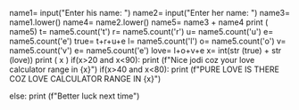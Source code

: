 name1= input("Enter his name: ")
name2= input("Enter her name: ")
name3= name1.lower()
name4= name2.lower()
name5= name3 + name4
print ( name5)
t= name5.count('t')
r= name5.count('r')
u= name5.count('u')
e= name5.count('e')
true= t+r+u+e
l= name5.count('l')
o= name5.count('o')
v= name5.count('v')
e= name5.count('e')
love= l+o+v+e
x= int(str (true) + str (love))
print ( x )
if(x>20 and  x<90):
    print (f"Nice jodi coz your love calculator range in {x}")
    if(x>40 and x<80):
        print (f"PURE LOVE IS THERE COZ LOVE CALCULATOR RANGE IN {x}")

else:
    print (f"Better luck next time")
